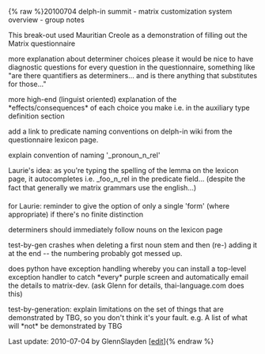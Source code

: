 {% raw %}20100704 delph-in summit - matrix customization system overview - group
notes

This break-out used Mauritian Creole as a demonstration of filling out
the Matrix questionnaire

more explanation about determiner choices please it would be nice to
have diagnostic questions for every question in the questionnaire,
something like "are there quantifiers as determiners... and is there
anything that substitutes for those..."

more high-end (linguist oriented) explanation of the
\*effects/consequences\* of each choice you make i.e. in the auxiliary
type definition section

add a link to predicate naming conventions on delph-in wiki from the
questionnaire lexicon page.

explain convention of naming '\_pronoun\_n\_rel'

Laurie's idea: as you're typing the spelling of the lemma on the lexicon
page, it autocompletes i.e. \_foo\_n\_rel in the predicate field...
(despite the fact that generally we matrix grammars use the english...)

for Laurie: reminder to give the option of only a single 'form' (where
appropriate) if there's no finite distinction

determiners should immediately follow nouns on the lexicon page

test-by-gen crashes when deleting a first noun stem and then (re-)
adding it at the end -- the numbering probably got messed up.

does python have exception handling whereby you can install a top-level
exception handler to catch \*every\* purple screen and automatically
email the details to matrix-dev. (ask Glenn for details,
thai-language.com does this)

test-by-generation: explain limitations on the set of things that are
demonstrated by TBG, so you don't think it's your fault. e.g. A list of
what will \*not\* be demonstrated by TBG

Last update: 2010-07-04 by GlennSlayden [[edit](https://github.com/delph-in/docs/wiki/ParisMatrixCustomization/_edit)]{% endraw %}